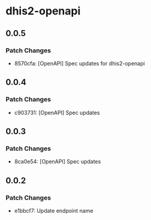 # dhis2-openapi

## 0.0.5

### Patch Changes

- 8570cfa: [OpenAPI] Spec updates for dhis2-openapi

## 0.0.4

### Patch Changes

- c903731: [OpenAPI] Spec updates

## 0.0.3

### Patch Changes

- 8ca0e54: [OpenAPI] Spec updates

## 0.0.2

### Patch Changes

- e1bbcf7: Update endpoint name
